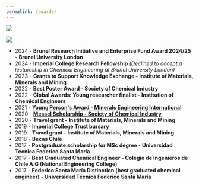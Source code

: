 ```yaml
---
permalink: /awards/
---
```


![](/_pages/2.png)

![](/_pages/awards2.png)


* 2024 - **Brunel Research Initiative and Enterprise Fund Award 2024/25 - Brunel University London**
* 2024 - **Imperial College Research Fellowship** _(Declined to accept a lectureship in Chemical Engineering at Brunel University London)_
* 2023 - **Grants to Support Knowledge Exchange - Institute of Materials, Minerals and Mining**
* 2022 - **Best Poster Award - Society of Chemical Industry**
* 2022 - **Global Awards: Young researcher finalist - Institution of Chemical Engineers**
* 2021 - [**Young Person's Award - Minerals Engineering International**](https://min-eng.blogspot.com/2022/03/mei-young-persons-award-2021-to-paulina.html)
* 2020 - [**Messel Scholarship - Society of Chemical Industry**](https://www.soci.org/en/news/awards/scholars/2020-paulina-quintanilla)
* 2020 - **Travel grant - Institute of Materials, Minerals and Mining**
* 2019 - **Imperial College Trust bursary**
* 2019 - **Travel grant - Institute of Materials, Minerals and Mining**
* 2018 - **Becas Chile**
* 2017 - **Postgraduate scholarship for MSc degree - Universidad Técnica Federico Santa María**
* 2017 - **Best Graduated Chemical Engineer - Colegio de Ingenieros de Chile A.G (National Engineering College)**
* 2017 - **Federico Santa María Distinction (best graduated chemical engineer) - Universidad Técnica Federico Santa María**
